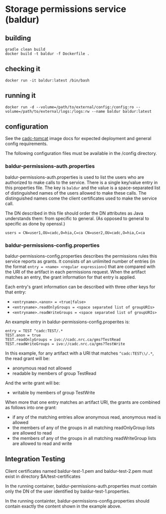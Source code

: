 # Storage permissions service (baldur)

## building

```
gradle clean build
docker build -t baldur -f Dockerfile .
```

## checking it
```
docker run -it baldur:latest /bin/bash
```

## running it
```
docker run -d --volume=/path/to/external/config:/config:ro --volume=/path/to/external/logs:/logs:rw --name baldur baldur:latest
```

## configuration
See the <a href="https://github.com/opencadc/docker-base/tree/master/cadc-tomcat">cadc-tomcat</a> image docs 
for expected deployment and general config requirements.

The following configuration files must be available in the /config directory.

### baldur-permissions-auth.properties

baldur-permissions-auth.properties is used to list the users who are authorized to make calls to the service.  There is a single key/value entry in this properties file.  The key is `baldur` and the value is a space-separated list of distinguished names of the users allowed to make these calls.  The distinguished names come the client certificates used to make the service call.

The DN described in this file should order the DN attributes as Java understands them: from specific to general.  (As opposed to general to specific as done by openssl.)

```
users = CN=user1,OU=cadc,O=hia,C=ca CN=user2,OU=cadc,O=hia,C=ca
```

### baldur-permissions-config.properties

baldur-permissions-config.properties describes the permissions rules this service reports as grants.  It consists of an unlimited number of entries (in the format `entry = <name> <regular expression>`) that are compared with the URI of the artifact in each permissions request.  When the artifact matches an entry, the grant information for that entry is applied.  

Each entry's grant information can be described with three other keys for that entry:
* `<entryname>.<anon> = <true|false>`
* `<entryname>.readOnlyGroups = <space separated list of groupURIs>`
* `<entryname>.readWriteGroups = <space separated list of groupURIs>`

An example entry in baldur-permissions-config.properites is:

```
entry = TEST ^cadc:TEST/.*
TEST.anon = true
TEST.readOnlyGroups = ivo://cadc.nrc.ca/gms?TestRead
TEST.readWriteGroups = ivo://cadc.nrc.ca/gms?TestWrite
```

In this example, for any artifact with a URI that matches `^cadc:TEST\\/.*`, the read grant will be:
* anonymous read not allowed
* readable by members of group TestRead

And the write grant will be:
* writable by members of group TestWrite

When more that one entry matches an artifact URI, the grants are combined as follows into one grant:
* if any of the matching entries allow anonymous read, anonymous read is allowed
* the members of any of the groups in all matching readOnlyGroup lists are allowed to read
* the members of any of the groups in all matching readWriteGroup lists are allowed to read and write

## Integration Testing

Client certificates named baldur-test-1.pem and baldur-test-2.pem must exist in directory $A/test-certificates 

In the running container, baldur-permissions-auth.properties must contain only the DN of the user identified by baldur-test-1.properties.  

In the running containter, baldur-permissions-config.properties should contain exactly the content shown in the example above. 
